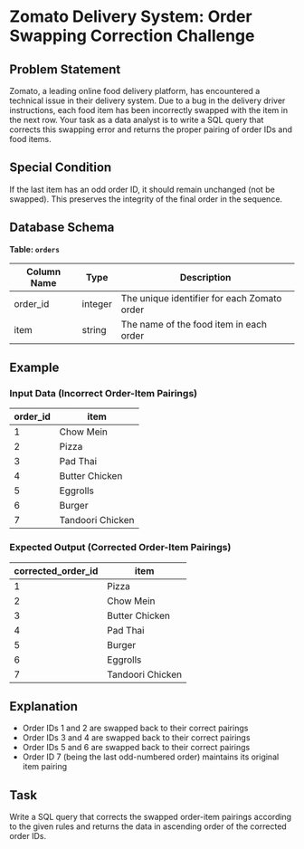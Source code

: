 # Zomato Delivery System: Order Swapping Correction Challenge

## Problem Statement

Zomato, a leading online food delivery platform, has encountered a technical issue in their delivery system. Due to a bug in the delivery driver instructions, each food item has been incorrectly swapped with the item in the next row. Your task as a data analyst is to write a SQL query that corrects this swapping error and returns the proper pairing of order IDs and food items.

## Special Condition
If the last item has an odd order ID, it should remain unchanged (not be swapped). This preserves the integrity of the final order in the sequence.

## Database Schema

**Table: `orders`**

| Column Name | Type | Description |
|-------------|------|-------------|
| order_id | integer | The unique identifier for each Zomato order |
| item | string | The name of the food item in each order |

## Example

### Input Data (Incorrect Order-Item Pairings)
| order_id | item |
|----------|------|
| 1 | Chow Mein |
| 2 | Pizza |
| 3 | Pad Thai |
| 4 | Butter Chicken |
| 5 | Eggrolls |
| 6 | Burger |
| 7 | Tandoori Chicken |

### Expected Output (Corrected Order-Item Pairings)
| corrected_order_id | item |
|------------------|------|
| 1 | Pizza |
| 2 | Chow Mein |
| 3 | Butter Chicken |
| 4 | Pad Thai |
| 5 | Burger |
| 6 | Eggrolls |
| 7 | Tandoori Chicken |

## Explanation
- Order IDs 1 and 2 are swapped back to their correct pairings
- Order IDs 3 and 4 are swapped back to their correct pairings
- Order IDs 5 and 6 are swapped back to their correct pairings
- Order ID 7 (being the last odd-numbered order) maintains its original item pairing

## Task
Write a SQL query that corrects the swapped order-item pairings according to the given rules and returns the data in ascending order of the corrected order IDs.
